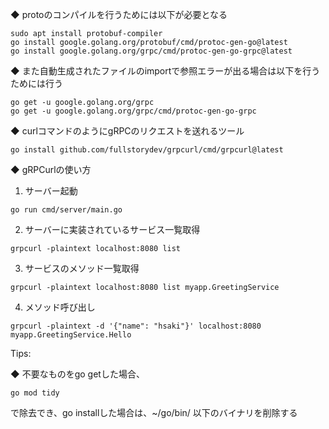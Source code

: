 ◆ protoのコンパイルを行うためには以下が必要となる
```
sudo apt install protobuf-compiler
go install google.golang.org/protobuf/cmd/protoc-gen-go@latest
go install google.golang.org/grpc/cmd/protoc-gen-go-grpc@latest
```

◆ また自動生成されたファイルのimportで参照エラーが出る場合は以下を行うためには行う
```
go get -u google.golang.org/grpc
go get -u google.golang.org/grpc/cmd/protoc-gen-go-grpc
```

◆ curlコマンドのようにgRPCのリクエストを送れるツール
```
go install github.com/fullstorydev/grpcurl/cmd/grpcurl@latest
```

◆ gRPCurlの使い方
1. サーバー起動
```
go run cmd/server/main.go
```
2. サーバーに実装されているサービス一覧取得
```
grpcurl -plaintext localhost:8080 list
```
3. サービスのメソッド一覧取得
```
grpcurl -plaintext localhost:8080 list myapp.GreetingService
```
4. メソッド呼び出し
```
grpcurl -plaintext -d '{"name": "hsaki"}' localhost:8080 myapp.GreetingService.Hello
```



Tips: 

◆ 不要なものをgo getした場合、
```
go mod tidy
```
で除去でき、go installした場合は、~/go/bin/ 以下のバイナリを削除する
